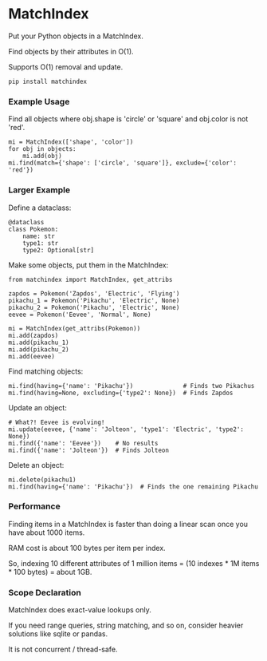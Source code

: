 # MatchIndex

Put your Python objects in a MatchIndex. 

Find objects by their attributes in O(1). 

Supports O(1) removal and update.

`pip install matchindex`

### Example Usage

Find all objects where obj.shape is 'circle' or 'square' and obj.color is not 'red'.

```
mi = MatchIndex(['shape', 'color'])
for obj in objects:
    mi.add(obj)
mi.find(match={'shape': ['circle', 'square']}, exclude={'color': 'red'})
```

### Larger Example

Define a dataclass:
```
@dataclass
class Pokemon:
    name: str
    type1: str
    type2: Optional[str]
```

Make some objects, put them in the MatchIndex:
```
from matchindex import MatchIndex, get_attribs

zapdos = Pokemon('Zapdos', 'Electric', 'Flying')
pikachu_1 = Pokemon('Pikachu', 'Electric', None)
pikachu_2 = Pokemon('Pikachu', 'Electric', None)
eevee = Pokemon('Eevee', 'Normal', None)

mi = MatchIndex(get_attribs(Pokemon))
mi.add(zapdos)
mi.add(pikachu_1)
mi.add(pikachu_2)
mi.add(eevee)
```

Find matching objects:
```
mi.find(having={'name': 'Pikachu'})              # Finds two Pikachus
mi.find(having=None, excluding={'type2': None})  # Finds Zapdos
```

Update an object:
```
# What?! Eevee is evolving!
mi.update(eevee, {'name': 'Jolteon', 'type1': 'Electric', 'type2': None})
mi.find({'name': 'Eevee'})    # No results
mi.find({'name': 'Jolteon'})  # Finds Jolteon
```

Delete an object:
```
mi.delete(pikachu1)
mi.find(having={'name': 'Pikachu'})  # Finds the one remaining Pikachu
```

### Performance

Finding items in a MatchIndex is faster than doing a linear scan once you have about 1000 items.

RAM cost is about 100 bytes per item per index.

So, indexing 10 different attributes of 1 million items = (10 indexes * 1M items * 100 bytes) = about 1GB.

### Scope Declaration

MatchIndex does exact-value lookups only. 

If you need range queries, string matching, and so on, consider heavier solutions like sqlite or pandas.

It is not concurrent / thread-safe.
